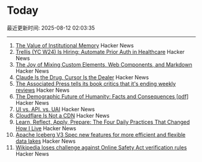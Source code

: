 # Today

最近更新时间: 2025-08-12 02:03:35

--- 
1. [The Value of Institutional Memory](https://timharford.com/2025/05/the-value-of-institutional-memory/) Hacker News
2. [Trellis (YC W24) Is Hiring: Automate Prior Auth in Healthcare](https://www.ycombinator.com/companies/trellis/jobs/Cv3ZwXh-forward-deployed-engineers-all-levels-august-2025) Hacker News
3. [The Joy of Mixing Custom Elements, Web Components, and Markdown](https://deanebarker.net/tech/blog/custom-elements-markdown/) Hacker News
4. [Claude Is the Drug, Cursor Is the Dealer](https://middlelayer.substack.com/p/i-claude-is-the-drug-cursor-is-the) Hacker News
5. [The Associated Press tells its book critics that it's ending weekly reviews](https://dankennedy.net/2025/08/08/the-associated-press-tells-its-book-critics-that-its-ending-weekly-reviews/) Hacker News
6. [The Demographic Future of Humanity: Facts and Consequences [pdf]](https://www.sas.upenn.edu/~jesusfv/Slides_London.pdf) Hacker News
7. [UI vs. API. vs. UAI](https://www.joshbeckman.org/blog/practicing/ui-vs-api-vs-uai) Hacker News
8. [Cloudflare Is Not a CDN](https://magecdn.com/blog/2025/08/11/cloudflare-not-a-cdn/) Hacker News
9. [Learn, Reflect, Apply, Prepare: The Four Daily Practices That Changed How I Live](https://opuslabs.substack.com/p/learn-reflect-apply-prepare) Hacker News
10. [Apache Iceberg V3 Spec new features for more efficient and flexible data lakes](https://opensource.googleblog.com/2025/08/whats-new-in-iceberg-v3.html) Hacker News
11. [Wikipedia loses challenge against Online Safety Act verification rules](https://www.bbc.com/news/articles/cjr11qqvvwlo) Hacker News
